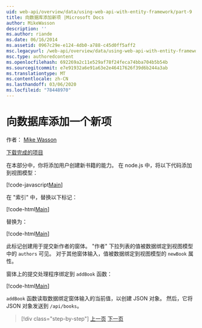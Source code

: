 ```yaml
---
uid: web-api/overview/data/using-web-api-with-entity-framework/part-9
title: 向数据库添加新项 |Microsoft Docs
author: MikeWasson
description: ''
ms.author: riande
ms.date: 06/16/2014
ms.assetid: 0967c29e-e124-4db0-a788-c45d0ff5aff2
msc.legacyurl: /web-api/overview/data/using-web-api-with-entity-framework/part-9
msc.type: authoredcontent
ms.openlocfilehash: 692269a2c11e529af78f24feca74bba704b5b54b
ms.sourcegitcommit: e7e91932a6e91a63e2e46417626f39d6b244a3ab
ms.translationtype: MT
ms.contentlocale: zh-CN
ms.lasthandoff: 03/06/2020
ms.locfileid: "78448970"
---
```

# <a name="add-a-new-item-to-the-database"></a>向数据库添加一个新项

作者： [Mike Wasson](https://github.com/MikeWasson)

[下载完成的项目](https://github.com/MikeWasson/BookService)

在本部分中，你将添加用户创建新书籍的能力。 在 node.js 中，将以下代码添加到视图模型：

[!code-javascript[Main](part-9/samples/sample1.js)]

在 "索引" 中，替换以下标记：

[!code-html[Main](part-9/samples/sample2.html)]

替换为：

[!code-html[Main](part-9/samples/sample3.html)]

此标记创建用于提交新作者的窗体。 "作者" 下拉列表的值被数据绑定到视图模型中的 `authors` 可见。 对于其他窗体输入，值被数据绑定到视图模型的 `newBook` 属性。

窗体上的提交处理程序绑定到 `addBook` 函数：

[!code-html[Main](part-9/samples/sample4.html)]

`addBook` 函数读取数据绑定窗体输入的当前值，以创建 JSON 对象。 然后，它将 JSON 对象发送到 `/api/books`。

> [!div class="step-by-step"]
> [上一页](part-8.md)
> [下一页](part-10.md)
